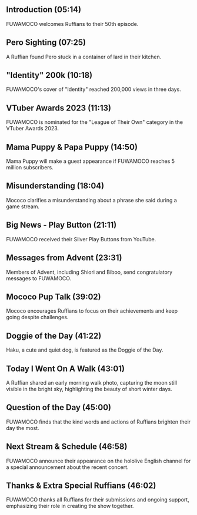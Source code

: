 ## Introduction (05:14)

FUWAMOCO welcomes Ruffians to their 50th episode.

## Pero Sighting (07:25)

A Ruffian found Pero stuck in a container of lard in their kitchen.

## "Identity" 200k (10:18)

FUWAMOCO's cover of "Identity" reached 200,000 views in three days.

## VTuber Awards 2023 (11:13)

FUWAMOCO is nominated for the "League of Their Own" category in the VTuber Awards 2023.

## Mama Puppy & Papa Puppy (14:50)

Mama Puppy will make a guest appearance if FUWAMOCO reaches 5 million subscribers.

## Misunderstanding (18:04)

Mococo clarifies a misunderstanding about a phrase she said during a game stream.

## Big News - Play Button (21:11)

FUWAMOCO received their Silver Play Buttons from YouTube.

## Messages from Advent (23:31)

Members of Advent, including Shiori and Biboo, send congratulatory messages to FUWAMOCO.

## Mococo Pup Talk (39:02)

Mococo encourages Ruffians to focus on their achievements and keep going despite challenges.

## Doggie of the Day (41:22)

Haku, a cute and quiet dog, is featured as the Doggie of the Day.

## Today I Went On A Walk (43:01)

A Ruffian shared an early morning walk photo, capturing the moon still visible in the bright sky, highlighting the beauty of short winter days.

## Question of the Day (45:00)

FUWAMOCO finds that the kind words and actions of Ruffians brighten their day the most.

## Next Stream & Schedule (46:58)

FUWAMOCO announce their appearance on the hololive English channel for a special announcement about the recent concert.

## Thanks & Extra Special Ruffians (46:02)

FUWAMOCO thanks all Ruffians for their submissions and ongoing support, emphasizing their role in creating the show together.
